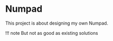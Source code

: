 # Numpad

This project is about designing my own Numpad.

!!! note
    But not as good as existing solutions